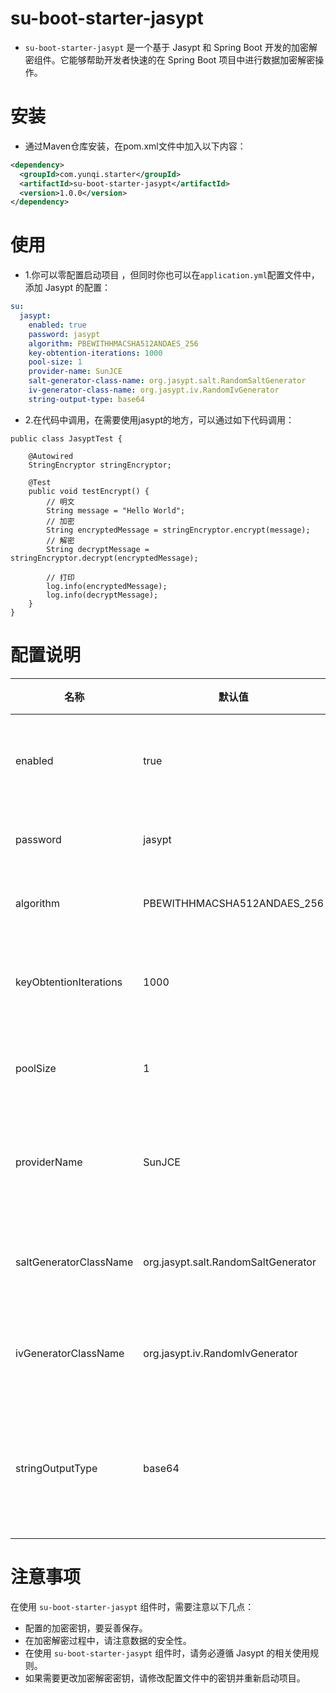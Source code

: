# su-boot-starter-jasypt

- `su-boot-starter-jasypt` 是一个基于 Jasypt 和 Spring Boot 开发的加密解密组件。它能够帮助开发者快速的在 Spring Boot 项目中进行数据加密解密操作。

# 安装
- 通过Maven仓库安装，在pom.xml文件中加入以下内容：

```xml
<dependency>
  <groupId>com.yunqi.starter</groupId>
  <artifactId>su-boot-starter-jasypt</artifactId>
  <version>1.0.0</version>
</dependency>
```

# 使用

- 1.你可以零配置启动项目 ，但同时你也可以在`application.yml`配置文件中，添加 Jasypt 的配置：

```yml
su:
  jasypt:
    enabled: true
    password: jasypt
    algorithm: PBEWITHHMACSHA512ANDAES_256
    key-obtention-iterations: 1000
    pool-size: 1
    provider-name: SunJCE
    salt-generator-class-name: org.jasypt.salt.RandomSaltGenerator
    iv-generator-class-name: org.jasypt.iv.RandomIvGenerator
    string-output-type: base64
```

- 2.在代码中调用，在需要使用jasypt的地方，可以通过如下代码调用：

```
public class JasyptTest {

    @Autowired
    StringEncryptor stringEncryptor;

    @Test
    public void testEncrypt() {
        // 明文
        String message = "Hello World";
        // 加密
        String encryptedMessage = stringEncryptor.encrypt(message);
        // 解密
        String decryptMessage = stringEncryptor.decrypt(encryptedMessage);
        
        // 打印
        log.info(encryptedMessage);
        log.info(decryptMessage);
    }
}
```

# 配置说明

| 名称                     | 默认值                                 | 备注        |
|------------------------|-------------------------------------|-----------|
| enabled                | true                                | 是否开启组件    |
| password               | jasypt                              | 加密密钥      |
| algorithm              | PBEWITHHMACSHA512ANDAES_256         | 加密算法      |
| keyObtentionIterations | 1000                                | 密钥获取次数    |
| poolSize               | 1                                   | 密钥池大小     |
| providerName           | SunJCE                              | 加密提供者名称   |
| saltGeneratorClassName | org.jasypt.salt.RandomSaltGenerator | Salt生成器类名 |
| ivGeneratorClassName   | org.jasypt.iv.RandomIvGenerator     | IV生成器类名   |
| stringOutputType       | base64                              | 加密字符串输出类型 |

# 注意事项

在使用 `su-boot-starter-jasypt` 组件时，需要注意以下几点：

- 配置的加密密钥，要妥善保存。
- 在加密解密过程中，请注意数据的安全性。
- 在使用 `su-boot-starter-jasypt` 组件时，请务必遵循 Jasypt 的相关使用规则。
- 如果需要更改加密解密密钥，请修改配置文件中的密钥并重新启动项目。


